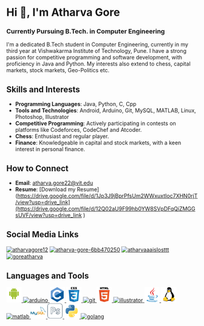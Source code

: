# Hi 👋, I'm Atharva Gore

### Currently Pursuing B.Tech. in Computer Engineering

I'm a dedicated B.Tech student in Computer Engineering, currently in my third year at Vishwakarma Institute of Technology, Pune. I have a strong passion for competitive programming and software development, with proficiency in Java and Python. My interests also extend to chess, capital markets, stock markets, Geo-Politics etc.

## Skills and Interests

- **Programming Languages**: Java, Python, C, Cpp
- **Tools and Technologies**: Android, Arduino, Git, MySQL, MATLAB, Linux, Photoshop, Illustrator
- **Competitive Programming**: Actively participating in contests on platforms like Codeforces, CodeChef and Atcoder.
- **Chess**: Enthusiast and regular player.
- **Finance**: Knowledgeable in capital and stock markets, with a keen interest in personal finance.

## How to Connect

- **Email**: [atharva.gore22@vit.edu](mailto:atharva.gore22@vit.edu)
- **Resume**: [Download my Resume](https://drive.google.com/file/d/1Jp3J9jBprPfsUm2WWxuxtIoc7XHN0rjT/view?usp=drive_link](https://drive.google.com/file/d/12Q02aU9F99hb0YW8SVpDFqQiZMGGsUVF/view?usp=drive_link )

## Social Media Links

<p align="left">
<a href="https://twitter.com/atharvagore12" target="blank"><img align="center" src="https://raw.githubusercontent.com/rahuldkjain/github-profile-readme-generator/master/src/images/icons/Social/twitter.svg" alt="atharvagore12" height="30" width="40" /></a>
<a href="https://linkedin.com/in/atharva-gore-6bb470250" target="blank"><img align="center" src="https://raw.githubusercontent.com/rahuldkjain/github-profile-readme-generator/master/src/images/icons/Social/linked-in-alt.svg" alt="atharva-gore-6bb470250" height="30" width="40" /></a>
<a href="https://instagram.com/atharvaaaislosttt" target="blank"><img align="center" src="https://raw.githubusercontent.com/rahuldkjain/github-profile-readme-generator/master/src/images/icons/Social/instagram.svg" alt="atharvaaaislosttt" height="30" width="40" /></a>
<a href="https://codeforces.com/profile/goreatharva" target="blank"><img align="center" src="https://raw.githubusercontent.com/rahuldkjain/github-profile-readme-generator/master/src/images/icons/Social/codeforces.svg" alt="goreatharva" height="30" width="40" /></a>
</p>

## Languages and Tools

<p align="left"> 
<a href="https://developer.android.com" target="_blank" rel="noreferrer"> <img src="https://raw.githubusercontent.com/devicons/devicon/master/icons/android/android-original-wordmark.svg" alt="android" width="40" height="40"/> </a>
<a href="https://www.arduino.cc/" target="_blank" rel="noreferrer"> <img src="https://cdn.worldvectorlogo.com/logos/arduino-1.svg" alt="arduino" width="40" height="40"/> </a>
<a href="https://www.cprogramming.com/" target="_blank" rel="noreferrer"> <img src="https://raw.githubusercontent.com/devicons/devicon/master/icons/c/c-original.svg" alt="c" width="40" height="40"/> </a>
<a href="https://www.w3schools.com/css/" target="_blank" rel="noreferrer"> <img src="https://raw.githubusercontent.com/devicons/devicon/master/icons/css3/css3-original-wordmark.svg" alt="css3" width="40" height="40"/> </a>
<a href="https://git-scm.com/" target="_blank" rel="noreferrer"> <img src="https://www.vectorlogo.zone/logos/git-scm/git-scm-icon.svg" alt="git" width="40" height="40"/> </a>
<a href="https://www.w3.org/html/" target="_blank" rel="noreferrer"> <img src="https://raw.githubusercontent.com/devicons/devicon/master/icons/html5/html5-original-wordmark.svg" alt="html5" width="40" height="40"/> </a>
<a href="https://www.adobe.com/in/products/illustrator.html" target="_blank" rel="noreferrer"> <img src="https://www.vectorlogo.zone/logos/adobe_illustrator/adobe_illustrator-icon.svg" alt="illustrator" width="40" height="40"/> </a>
<a href="https://www.java.com" target="_blank" rel="noreferrer"> <img src="https://raw.githubusercontent.com/devicons/devicon/master/icons/java/java-original.svg" alt="java" width="40" height="40"/> </a>
<a href="https://www.linux.org/" target="_blank" rel="noreferrer"> <img src="https://raw.githubusercontent.com/devicons/devicon/master/icons/linux/linux-original.svg" alt="linux" width="40" height="40"/> </a>
<a href="https://www.mathworks.com/" target="_blank" rel="noreferrer"> <img src="https://upload.wikimedia.org/wikipedia/commons/2/21/Matlab_Logo.png" alt="matlab" width="40" height="40"/> </a>
<a href="https://www.mysql.com/" target="_blank" rel="noreferrer"> <img src="https://raw.githubusercontent.com/devicons/devicon/master/icons/mysql/mysql-original-wordmark.svg" alt="mysql" width="40" height="40"/> </a>
<a href="https://www.photoshop.com/en" target="_blank" rel="noreferrer"> <img src="https://raw.githubusercontent.com/devicons/devicon/master/icons/photoshop/photoshop-line.svg" alt="photoshop" width="40" height="40"/> </a>
<a href="https://www.python.org" target="_blank" rel="noreferrer"> <img src="https://raw.githubusercontent.com/devicons/devicon/master/icons/python/python-original.svg" alt="python" width="40" height="40"/> </a>
<a href="https://go.dev/" target="_blank" rel="noreferrer"> <img src="https://miro.medium.com/v2/resize:fit:750/format:webp/1*i2skbfmDsHayHhqPfwt6pA.png" alt="golang" width="40" height="40"/> </a>
</p>
